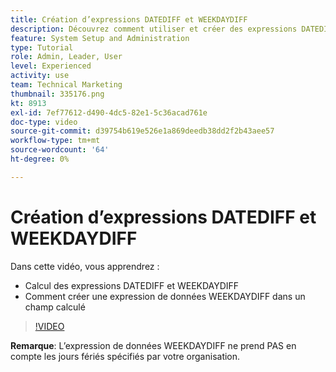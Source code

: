 ```yaml
---
title: Création d’expressions DATEDIFF et WEEKDAYDIFF
description: Découvrez comment utiliser et créer des expressions DATEDIFF dans un champ calculé dans Adobe [!DNL Workfront].
feature: System Setup and Administration
type: Tutorial
role: Admin, Leader, User
level: Experienced
activity: use
team: Technical Marketing
thumbnail: 335176.png
kt: 8913
exl-id: 7ef77612-d490-4dc5-82e1-5c36acad761e
doc-type: video
source-git-commit: d39754b619e526e1a869deedb38dd2f2b43aee57
workflow-type: tm+mt
source-wordcount: '64'
ht-degree: 0%

---
```


# Création d’expressions DATEDIFF et WEEKDAYDIFF

Dans cette vidéo, vous apprendrez :

* Calcul des expressions DATEDIFF et WEEKDAYDIFF
* Comment créer une expression de données WEEKDAYDIFF dans un champ calculé

>[!VIDEO](https://video.tv.adobe.com/v/335176/?quality=12)

**Remarque**: L’expression de données WEEKDAYDIFF ne prend PAS en compte les jours fériés spécifiés par votre organisation.

